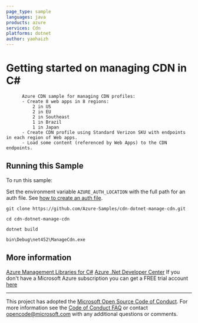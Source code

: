 ```yaml
---
page_type: sample
languages: java
products: azure
services: Cdn
platforms: dotnet
author: yaohaizh
---
```


# Getting started on managing CDN in C# #

          Azure CDN sample for managing CDN profiles:
          - Create 8 web apps in 8 regions:
              2 in US
              2 in EU
              2 in Southeast
              1 in Brazil
              1 in Japan
          - Create CDN profile using Standard Verizon SKU with endpoints in each region of Web apps.
          - Load some content (referenced by Web Apps) to the CDN endpoints.


## Running this Sample ##

To run this sample:

Set the environment variable `AZURE_AUTH_LOCATION` with the full path for an auth file. See [how to create an auth file](https://github.com/Azure/azure-libraries-for-net/blob/master/AUTH.md).

    git clone https://github.com/Azure-Samples/cdn-dotnet-manage-cdn.git

    cd cdn-dotnet-manage-cdn
  
    dotnet build
    
    bin\Debug\net452\ManageCdn.exe

## More information ##

[Azure Management Libraries for C#](https://github.com/Azure/azure-sdk-for-net/tree/Fluent)
[Azure .Net Developer Center](https://azure.microsoft.com/en-us/develop/net/)
If you don't have a Microsoft Azure subscription you can get a FREE trial account [here](http://go.microsoft.com/fwlink/?LinkId=330212)

---

This project has adopted the [Microsoft Open Source Code of Conduct](https://opensource.microsoft.com/codeofconduct/). For more information see the [Code of Conduct FAQ](https://opensource.microsoft.com/codeofconduct/faq/) or contact [opencode@microsoft.com](mailto:opencode@microsoft.com) with any additional questions or comments.